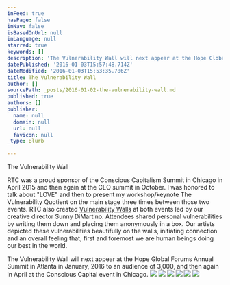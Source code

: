 ```yaml
---
inFeed: true
hasPage: false
inNav: false
isBasedOnUrl: null
inLanguage: null
starred: true
keywords: []
description: 'The Vulnerability Wall will next appear at the Hope Global Forums Annual Summit in Atlanta in January, 2016 to an audience of 3,000, and then again in Chicago at the Conscious Capital event in April, 2016.'
datePublished: '2016-01-03T15:57:48.714Z'
dateModified: '2016-01-03T15:53:35.786Z'
title: The Vulnerability Wall
author: []
sourcePath: _posts/2016-01-02-the-vulnerability-wall.md
published: true
authors: []
publisher:
  name: null
  domain: null
  url: null
  favicon: null
_type: Blurb

---
```

The Vulnerability Wall

RTC was a proud sponsor of the Conscious Capitalism Summit
in Chicago in April 2015 and then again at the CEO summit in October. I was
honored to talk about "LOVE" and then to present my
workshop/keynote The Vulnerability Quotient on the main stage three times
between those two events. RTC also created [Vulnerability Walls][0] at both events
led by our creative director Sunny DiMartino. Attendees shared personal vulnerabilities by writing them down and placing them anonymously in a
box. Our artists depicted these vulnerabilities beautifully on the walls,
initiating connection and an overall feeling that, first and foremost we are
human beings doing our best in the world.

The Vulnerability Wall will next appear at the Hope Global
Forums Annual Summit in Atlanta in January, 2016 to an audience of 3,000, and
then again in April at the Conscious Capital event in Chicago.
![](https://the-grid-user-content.s3-us-west-2.amazonaws.com/0c9e9f87-d13b-47f5-bfd8-8becc4e6fb5f.jpg)
![](https://the-grid-user-content.s3-us-west-2.amazonaws.com/96c95884-77d1-4b90-b04a-e477434a3b47.jpg)
![](https://the-grid-user-content.s3-us-west-2.amazonaws.com/292459d6-908d-472b-924f-eaa5ad5b0cdc.jpg)
![](https://the-grid-user-content.s3-us-west-2.amazonaws.com/eb7dae4f-8ca8-4e2d-8faa-7f402feac7cb.jpg)
![](https://the-grid-user-content.s3-us-west-2.amazonaws.com/4a6c27f5-a797-4ce6-87ae-467882cae4e1.jpg)
![](https://the-grid-user-content.s3-us-west-2.amazonaws.com/c05b8ad0-504e-4257-b07e-d6cfafe32f05.jpg)

[0]: http://www.vulnerabilityis.sexy/vulnerability-wall.html
